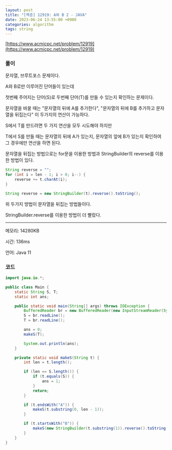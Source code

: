 ```yaml
---
layout: post
title: "[백준] 12919: A와 B 2 - JAVA"
date: 2023-06-24 13:55:00 +0900
categories: algorithm
tags: string
---
```


[https://www.acmicpc.net/problem/12919](https://www.acmicpc.net/problem/12919)

### 풀이

문자열, 브루트포스 문제이다.

A와 B로만 이루어진 단어들이 있는데

첫번째 주어지는 단어(S)로 두번째 단어(T)를 만들 수 있는지 확인하는 문제이다.

문자열을 바꿀 때는 "문자열의 뒤에 A를 추가한다", "문자열의 뒤에 B를 추가하고 문자열을 뒤집는다" 이 두가지의 연산이 가능하다.

S에서 T를 만드려면 두 가지 연산을 모두 시도해야 하지만

T에서 S를 만들 때는 문자열의 뒤에 A가 있는지, 문자열의 앞에 B가 있는지 확인하여 그 경우에만 연산을 하면 된다.

문자열을 뒤집는 방법으로는 for문을 이용한 방법과 StringBuilder의 reverse를 이용한 방법이 있다.

```java
String reverse = "";
for (int i = len - 1; i > 0; i--) {
    reverse += t.charAt(i);
}
```

```java
String reverse = new StringBuilder(t).reverse().toString();
```

위 두가지 방법이 문자열을 뒤집는 방법들이다.

StringBuilder.reverse를 이용한 방법이 더 빨랐다.

---

메모리: 14280KB

시간: 136ms

언어: Java 11

### 코드

```java
import java.io.*;

public class Main {
    static String S, T;
    static int ans;

    public static void main(String[] args) throws IOException {
        BufferedReader br = new BufferedReader(new InputStreamReader(System.in));
        S = br.readLine();
        T = br.readLine();

        ans = 0;
        makeS(T);

        System.out.println(ans);
    }

    private static void makeS(String t) {
        int len = t.length();

        if (len == S.length()) {
            if (t.equals(S)) {
                ans = 1;
            }
            return;
        }

        if (t.endsWith("A")) {
            makeS(t.substring(0, len - 1));
        }

        if (t.startsWith("B")) {
            makeS(new StringBuilder(t.substring(1)).reverse().toString());
        }
    }
}
```